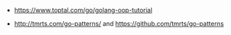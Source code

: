 * https://www.toptal.com/go/golang-oop-tutorial

* http://tmrts.com/go-patterns/ and https://github.com/tmrts/go-patterns

